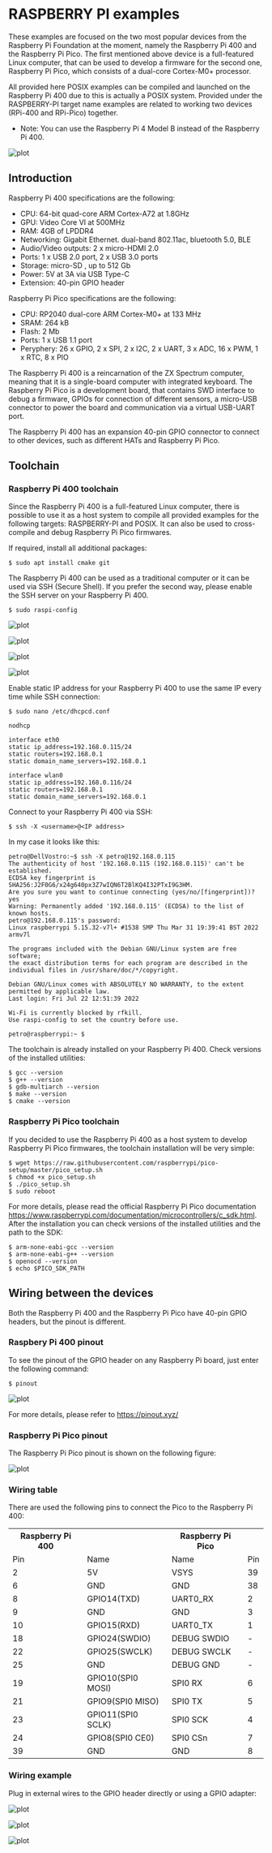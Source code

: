 # RASPBERRY PI examples
These examples are focused on the two most popular devices from the Raspberry Pi Foundation at the moment, namely the Raspberry Pi 400 and the Raspberry Pi Pico.
The first mentioned above device is a full-featured Linux computer, that can be used to develop a firmware for the second one, Raspberry Pi Pico, which consists of a dual-core Cortex-M0+ processor.

All provided here POSIX examples can be compiled and launched on the Raspberry Pi 400 due to this is actually a POSIX system.
Provided under the RASPBERRY-PI target name examples are related to working two devices (RPi-400 and RPi-Pico) together.

* Note: You can use the Raspberry Pi 4 Model B instead of the Raspberry Pi 400.  

![plot](doc/RASPBERRY-PI-400.png)

## Introduction

Raspberry Pi 400 specifications are the following:
<ul>
<li>CPU: 64-bit quad-core ARM Cortex-A72 at 1.8GHz</li>
<li>GPU: Video Core VI at 500MHz</li>
<li>RAM: 4GB of LPDDR4</li>
<li>Networking: Gigabit Ethernet. dual-band 802.11ac, bluetooth 5.0, BLE</li>
<li>Audio/Video outputs: 2 x micro-HDMI 2.0</li>
<li>Ports: 1 x USB 2.0 port, 2 x USB 3.0 ports</li>
<li>Storage: micro-SD , up to 512 Gb</li>
<li>Power: 5V at 3A via USB Type-C</li>
<li>Extension: 40-pin GPIO header</li>
</ul>

Raspberry Pi Pico specifications are the following:
<ul>
<li>CPU: RP2040 dual-core ARM Cortex-M0+ at 133 MHz </li>
<li>SRAM: 264 kB</li>
<li>Flash: 2 Mb</li>
<li>Ports: 1 x USB 1.1 port</li>
<li>Peryphery: 26 x GPIO, 2 x SPI, 2 x I2C, 2 x UART, 3 x ADC, 16 x PWM, 1 x RTC, 8 x PIO</li>
</ul>

The Raspberry Pi 400 is a reincarnation of the ZX Spectrum computer, meaning that it is a single-board computer with integrated keyboard.
The Raspberry Pi Pico is a development board, that contains SWD interface to debug a firmware, GPIOs for connection of different sensors,
a micro-USB connector to power the board and communication via a virtual USB-UART port.

The Raspberry Pi 400 has an expansion 40-pin GPIO connector to connect to other devices, such as different HATs and Raspberry Pi Pico.

## Toolchain
### Raspberry Pi 400 toolchain
Since the Raspberry Pi 400 is a full-featured Linux computer, there is possible to use it as a host system to compile all provided examples
for the following targets: RASPBERRY-PI and POSIX.
It can also be used to cross-compile and debug Raspberry Pi Pico firmwares.

If required, install all additional packages:
~~~
$ sudo apt install cmake git
~~~

The Raspberry Pi 400 can be used as a traditional computer or it can be used via SSH (Secure Shell).
If you prefer the second way, please enable the SSH server on your Raspberry Pi 400.
~~~
$ sudo raspi-config
~~~

![plot](doc/ENABLE_SSH_STAGE1.png)

![plot](doc/ENABLE_SSH_STAGE2.png)

![plot](doc/ENABLE_SSH_STAGE3.png)

![plot](doc/ENABLE_SSH_STAGE4.png)

<p>
Enable static IP address for your Raspberry Pi 400 to use the same IP every time while SSH connection:
</p>

~~~
$ sudo nano /etc/dhcpcd.conf
~~~
~~~
nodhcp
~~~
~~~
interface eth0
static ip_address=192.168.0.115/24
static routers=192.168.0.1
static domain_name_servers=192.168.0.1
~~~
~~~
interface wlan0
static ip_address=192.168.0.116/24
static routers=192.168.0.1
static domain_name_servers=192.168.0.1
~~~
Connect to your Raspberry Pi 400 via SSH:
~~~
$ ssh -X <username>@<IP address>
~~~
In my case it looks like this:
~~~
petro@DellVostro:~$ ssh -X petro@192.168.0.115
The authenticity of host '192.168.0.115 (192.168.0.115)' can't be established.
ECDSA key fingerprint is SHA256:J2F0G6/x24g640px3Z7wIQN6T2BlKQ4I32PTxI9G3HM.
Are you sure you want to continue connecting (yes/no/[fingerprint])? yes
Warning: Permanently added '192.168.0.115' (ECDSA) to the list of known hosts.
petro@192.168.0.115's password: 
Linux raspberrypi 5.15.32-v7l+ #1538 SMP Thu Mar 31 19:39:41 BST 2022 armv7l

The programs included with the Debian GNU/Linux system are free software;
the exact distribution terms for each program are described in the
individual files in /usr/share/doc/*/copyright.

Debian GNU/Linux comes with ABSOLUTELY NO WARRANTY, to the extent
permitted by applicable law.
Last login: Fri Jul 22 12:51:39 2022

Wi-Fi is currently blocked by rfkill.
Use raspi-config to set the country before use.

petro@raspberrypi:~ $ 
~~~
The toolchain is already installed on your Raspberry Pi 400.
Check versions of the installed utilities:
~~~
$ gcc --version
$ g++ --version
$ gdb-multiarch --version
$ make --version
$ cmake --version
~~~
### Raspberry Pi Pico toolchain
If you decided to use the Raspberry Pi 400 as a host system to develop Raspberry Pi Pico firmwares,
the toolchain installation will be very simple:
~~~
$ wget https://raw.githubusercontent.com/raspberrypi/pico-setup/master/pico_setup.sh
$ chmod +x pico_setup.sh
$ ./pico_setup.sh
$ sudo reboot
~~~
For more details, please read the official Raspberry Pi Pico documentation https://www.raspberrypi.com/documentation/microcontrollers/c_sdk.html.
After the installation you can check versions of the installed utilities and the path to the SDK:
~~~
$ arm-none-eabi-gcc --version
$ arm-none-eabi-g++ --version
$ openocd --version
$ echo $PICO_SDK_PATH
~~~

## Wiring between the devices
<p>Both the Raspberry Pi 400 and the Raspberry Pi Pico have 40-pin GPIO headers, but the pinout is different.</p>

### Raspbery Pi 400 pinout
<p>To see the pinout of the GPIO header on any Raspberry Pi board, just enter the following command:</p>

~~~
$ pinout
~~~

![plot](doc/RPI400_PINOUT.png)

For more details, please refer to https://pinout.xyz/

### Raspberry Pi Pico pinout

The Raspberry Pi Pico pinout is shown on the following figure:

![plot](doc/RPI_PICO_PINOUT.png)

### Wiring table
There are used the following pins to connect the Pico to the Raspberry Pi 400:

<table>
<tr>
<th>Raspberry Pi 400</th>
<th></th>
<th>Raspberry Pi Pico</th>
<th></th>
</tr>
<tr>
<td>Pin</td>
<td>Name</td>
<td>Name</td>
<td>Pin</td>
</tr>
<tr>
<td>2</td>
<td>5V</td>
<td>VSYS</td>
<td>39</td>
</tr>
<tr>
<td>6</td>
<td>GND</td>
<td>GND</td>
<td>38</td>
</tr>
<tr>
<td>8</td>
<td>GPIO14(TXD)</td>
<td>UART0_RX</td>
<td>2</td>
</tr>
<tr>
<td>9</td>
<td>GND</td>
<td>GND</td>
<td>3</td>
</tr>
<tr>
<td>10</td>
<td>GPIO15(RXD)</td>
<td>UART0_TX</td>
<td>1</td>
</tr>
<td>18</td>
<td>GPIO24(SWDIO)</td>
<td>DEBUG SWDIO</td>
<td>-</td>
</tr>
<tr>
<td>22</td>
<td>GPIO25(SWCLK)</td>
<td>DEBUG SWCLK</td>
<td>-</td>
</tr>
<tr>
<tr>
<td>25</td>
<td>GND</td>
<td>DEBUG GND</td>
<td>-</td>
</tr>
<tr>
<td>19</td>
<td>GPIO10(SPI0 MOSI)</td>
<td>SPI0 RX</td>
<td>6</td>
</tr>
<tr>
<td>21</td>
<td>GPIO9(SPI0 MISO)</td>
<td>SPI0 TX</td>
<td>5</td>
</tr>
<tr>
<td>23</td>
<td>GPIO11(SPI0 SCLK)</td>
<td>SPI0 SCK</td>
<td>4</td>
</tr>
<tr>
<td>24</td>
<td>GPIO8(SPI0 CE0)</td>
<td>SPI0 CSn</td>
<td>7</td>
</tr>
<tr>
<td>39</td>
<td>GND</td>
<td>GND</td>
<td>8</td>
</tr>
</table>

### Wiring example
Plug in external wires to the GPIO header directly or using a GPIO adapter:

![plot](doc/RPI400_GPIO_HEADER.png)

![plot](doc/RPI400_GPIO_ADAPTER.png)

![plot](doc/RPI_WIRING.png)